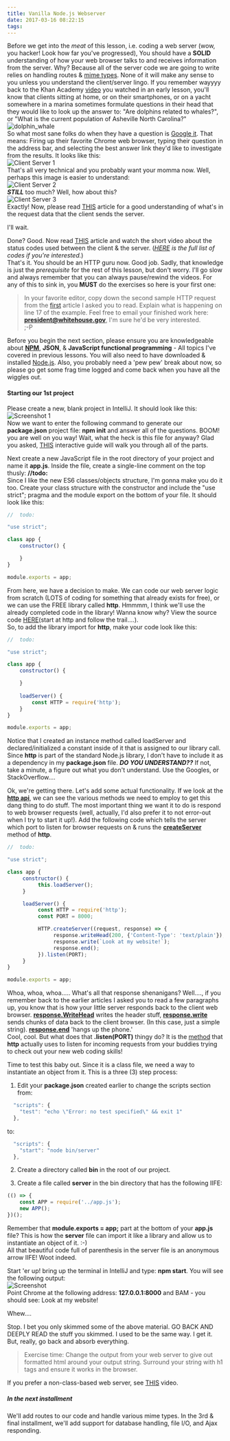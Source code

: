 ```yaml
---
title: Vanilla Node.js Webserver
date: 2017-03-16 08:22:15
tags:
---
```


Before we get into the _meat_ of this lesson, i.e. coding a web server (wow, you hacker! Look how far you've progressed), You should have a **SOLID** understanding of how your web browser talks to and receives information from the server. Why? Because all of the server code we are going to write relies on handling routes & [mime types](https://www.sitepoint.com/web-foundations/mime-types-complete-list/). None of it will make any sense to you unless you understand the client/server lingo. If you remember wayyyy back to the Khan Academy [video](https://www.khanacademy.org/computing/computer-programming/html-css/intro-to-html/v/making-webpages-intro) you watched in an early lesson, you'll know that clients sitting at home, or on their smartphones, or on a yacht somewhere in a marina sometimes formulate questions in their head that they would like to look up the answer to: "Are dolphins related to whales?", or "What is the current population of Asheville North Carolina?"  
![dolphin_whale](/stuff/dolphin_whale.jpg)  
So what most sane folks do when they have a question is [Google it](http://bfy.tw/9Zm). That means: Firing up their favorite Chrome web browser, typing their question in the address bar, and selecting the best answer link they'd like to investigate from the results. It looks like this:  
![Client Server 1](/stuff/10-21-http-request.png)  
That's all very technical and you probably want your momma now. Well, perhaps this image is easier to understand:  
![Client Server 2](/stuff/HTTP_request.png)  
**_STILL_** too much? Well, how about this?  
![Client Server 3](/stuff/client-server.png)  
Exactly! Now, please read [THIS](https://code.tutsplus.com/tutorials/http-headers-for-dummies--net-8039) article for a good understanding of what's in the request data that the client sends the server.  
  
I'll wait.  
  
Done? Good. Now read [THIS](https://webdesign.tutsplus.com/tutorials/http-status-codes-in-60-seconds--cms-24317) article and watch the short video about the status codes used between the client & the server. (_[HERE](https://httpstatuses.com/) is the full list of codes if you're interested._)  
That's it. You should be an HTTP guru now. Good job. Sadly, that knowledge is just the _prerequisite_ for the rest of this lesson, but don't worry. I'll go slow and always remember that you can always pause/rewind the videos. For any of this to sink in, you **MUST** do the exercises so here is your first one:  
  
  >In your favorite editor, copy down the second sample HTTP request from the [first](https://webdesign.tutsplus.com/tutorials/http-status-codes-in-60-seconds--cms-24317) article I asked you to read. Explain what is happening on line 17 of the example. Feel free to email your finished work here:  **president@whitehouse.gov**,  I'm sure he'd be very interested.  
  ;-P  
    
Before you begin the next section, please ensure you are knowledgeable about **[NPM](https://dzone.com/articles/an-absolute-beginners-guide-to-using-npm-1?edition=274884&utm_source=Spotlight&utm_medium=email&utm_campaign=web%20dev%202017-03-02)**, **JSON**, & **JavaScript functional programming** - All topics I've covered in previous lessons. You will also need to have downloaded & installed [Node.js](https://nodejs.org/en/). Also, you probably need a 'pew pew' break about now, so please go get some frag time logged and come back when you have all the wiggles out.  
  
#### Starting our 1st project
Please create a new, blank project in IntelliJ. It should look like this:  
![Screenshot 1](/stuff/capture1.png)  
Now we want to enter the following command to generate our **package.json** project file: **npm init** and answer all of the questions. BOOM! you are well on you way! Wait, what the heck is this file for anyway? Glad you asked, [THIS](http://browsenpm.org/package.json) interactive guide will walk you through all of the parts.  

Next create a new JavaScript file in the root directory of your project and name it **app.js**. Inside the file, create a single-line comment on the top thusly:  **//todo:**  
Since I like the new ES6 classes/objects structure, I'm gonna make you do it too. Create your class structure with the constructor and include the "use strict"; pragma and the module export on the bottom of your file. It should look like this:  

```javascript
//  todo:

"use strict";

class app {
	constructor() {

	}
}

module.exports = app;
```  
From here, we have a decision to make. We can code our web server logic from scratch (LOTS of coding for something that already exists for free), or we can use the FREE library called **http**. Hmmmm, I think we'll use the already completed code in the library! Wanna know why? View the source code [HERE](https://github.com/nodejs/node/tree/master/lib)(start at http and follow the trail....).  
So, to add the library import for **http**, make your code look like this:  

```javascript
//  todo:

"use strict";

class app {
	constructor() {

	}
	
	loadServer() {
	    const HTTP = require('http');
	}
}

module.exports = app;
```  
Notice that I created an instance method called loadServer and declared/initialized a constant inside of it that is assigned to our library call. Since **http** is part of the standard Node.js library, I don't have to include it as a dependency in my **package.json** file. **_DO YOU UNDERSTAND??_** If not, take a minute, a figure out what you don't understand. Use the Googles, or StackOverflow....  
  
Ok, we're getting there. Let's add some actual functionality. If we look at the **[http api](https://nodejs.org/api/http.html)**, we can see the various methods we need to employ to get this dang thing to do stuff. The most important thing we want it to do is respond to web browser requests (well, actually, I'd also prefer it to not error-out when I try to start it up!). Add the following code which tells the server which port to listen for browser requests on & runs the **[createServer](https://nodejs.org/api/http.html#http_http_createserver_requestlistener)** method of **http**.  

```javascript
//  todo:

"use strict";

class app {
     constructor() {
          this.loadServer();
     }

     loadServer() {
          const HTTP = require('http');
          const PORT = 8000;

          HTTP.createServer((request, response) => {
               response.writeHead(200, {'Content-Type': 'text/plain'});
               response.write(`Look at my website!`);
               response.end();
          }).listen(PORT);
     }
}

module.exports = app;
```  
Whoa, whoa, whoa..... What's all that response shenanigans? Well...., if you remember back to the earlier articles I asked you to read a few paragraphs up, you know that is how your little server responds back to the client web browser. **[response.WriteHead](https://nodejs.org/api/http.html#http_response_writehead_statuscode_statusmessage_headers)** writes the header stuff, **[response.write](https://nodejs.org/api/http.html#http_response_write_chunk_encoding_callback)** sends chunks of data back to the client browser. (In this case, just a simple string). **[response.end](https://nodejs.org/api/http.html#http_response_end_data_encoding_callback)** 'hangs up the phone.'  
Cool, cool. But what does that **.listen(PORT)** thingy do? It is the [method](https://nodejs.org/api/http.html#http_server_listen_port_hostname_backlog_callback) that **http** actually uses to listen for incoming requests from your buddies trying to check out your new web coding skills!  

Time to test this baby out. Since it is a class file, we need a way to instantiate an object from it. This is a three (3) step process:  
1. Edit your **package.json** created earlier to change the scripts section from:  
```javascript
  "scripts": {
    "test": "echo \"Error: no test specified\" && exit 1"
  },
```  
to:  
```javascript
  "scripts": {
    "start": "node bin/server"
  },
```  

2. Create a directory called **bin** in the root of our project.

3. Create a file called **server** in the bin directory that has the following IIFE:  
```javascript
(() => {
    const APP = require('../app.js');
    new APP();
})();
```  
Remember that **module.exports = app;** part at the bottom of your **app.js** file? This is how the **server** file can import it like a library and allow us to instantiate an object of it. :-)  
All that beautiful code full of parenthesis in the server file is an anonymous arrow IIFE! Woot indeed.  

Start 'er up! bring up the terminal in IntelliJ and type: **npm start**. You will see the following output:  
![Screenshot](/stuff/capture2.png)  
Point Chrome at the following address:  **127.0.0.1:8000** and BAM - you should see:  Look at my website!  

Whew....  
  
Stop. I bet you only skimmed some of the above material. GO BACK AND DEEPLY READ the stuff you skimmed. I used to be the same way. I get it. But, really, go back and absorb everything.  

>Exercise time:  Change the output from your web server to give out formatted html around your output string. Surround your string with h1 tags and ensure it works in the browser.  

If you prefer a non-class-based web server, see [THIS](https://www.youtube.com/watch?v=U8XF6AFGqlc) video.  

##### In the next installment

We'll add routes to our code and handle various mime types. In the 3rd & final installment, we'll add support for database handling, file I/O, and Ajax responding.  
